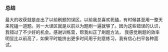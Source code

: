 ### 总结

最大的收获就是走出了以前刷题的误区。以前我总喜欢死磕，有时候甚至用一整天来死磕一道题。另一大误区就是以前以为题刷一遍就够了。因为这些错误的认识，我错过了不少好的机会。感谢训练营，帮我纠正了刷题方法，
我感觉刷题的效率明显比以前高了，如果平时能挤出更多时间用于刻意练习，我有信心扫平各种面试。
